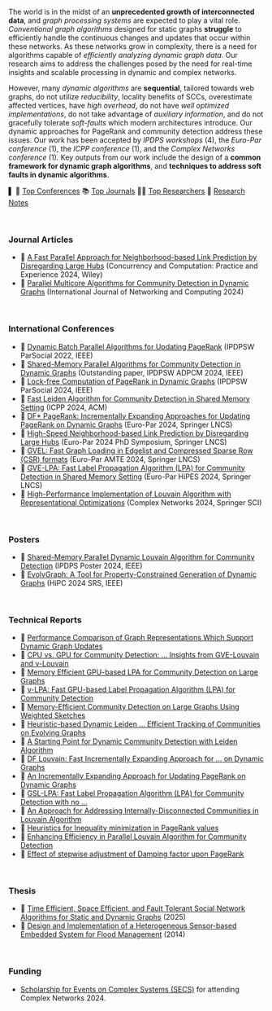<!-- | 🧪 [XXX](https://github.com/puzzlef/XXX) | DDD | -->

The world is in the midst of an **unprecedented growth of interconnected data**, and *graph processing systems* are expected to play a vital role. *Conventional graph algorithms* designed for static graphs **struggle** to efficiently handle the continuous changes and updates that occur within these networks. As these networks grow in complexity, there is a need for algorithms capable of *efficiently analyzing dynamic graph data*. Our research aims to address the challenges posed by the need for real-time insights and scalable processing in dynamic and complex networks.

However, many *dynamic algorithms* are **sequential**, tailored towards web graphs, do not utilize *reducibility*, locality benefits of SCCs, overestimate affected vertices, have *high overhead*, do not have *well optimized implementations*, do not take advantage of *auxiliary information*, and do not gracefully tolerate *soft-faults* which modern architectures introduce. Our dynamic approaches for PageRank and community detection address these issues. Our work has been accepted by *IPDPS workshops* (4), the *Euro-Par conference* (1), the *ICPP conference* (1), and the *Complex Networks conference* (1). Key outputs from our work include the design of a **common framework for dynamic graph algorithms**, and **techniques to address soft faults in dynamic algorithms**.

▌ 🎃 [Top Conferences](details/conferences.md) 📚 [Top Journals][top-journals] 👨‍🏫 [Top Researchers](details/researchers.md) 📰 [Research Notes](details/notes.md)

<br>


### Journal Articles

- 📰 [A Fast Parallel Approach for Neighborhood-based Link Prediction by Disregarding Large Hubs](https://onlinelibrary.wiley.com/doi/10.1002/cpe.8331) (Concurrency and Computation: Practice and Experience 2024, Wiley)
- 📰 [Parallel Multicore Algorithms for Community Detection in Dynamic Graphs](https://www.jstage.jst.go.jp/article/ijnc/15/1/15_2/_article/-char/ja/) (International Journal of Networking and Computing 2024)

<br>


### International Conferences

- 📰 [Dynamic Batch Parallel Algorithms for Updating PageRank](https://ieeexplore.ieee.org/abstract/document/9835216/) (IPDPSW ParSocial 2022, IEEE)
- 📰 [Shared-Memory Parallel Algorithms for Community Detection in Dynamic Graphs](https://ieeexplore.ieee.org/abstract/document/10596428/) (Outstanding paper, IPDPSW ADPCM 2024, IEEE)
- 📰 [Lock-free Computation of PageRank in Dynamic Graphs](https://ieeexplore.ieee.org/abstract/document/10596502/) (IPDPSW ParSocial 2024, IEEE)
- 📰 [Fast Leiden Algorithm for Community Detection in Shared Memory Setting](https://dl.acm.org/doi/abs/10.1145/3673038.3673146) (ICPP 2024, ACM)
- 📰 [DF* PageRank: Incrementally Expanding Approaches for Updating PageRank on Dynamic Graphs](https://link.springer.com/chapter/10.1007/978-3-031-69583-4_22) (Euro-Par 2024, Springer LNCS)
- 📰 [High-Speed Neighborhood-based Link Prediction by Disregarding Large Hubs](https://arxiv.org/abs/2401.11415) (Euro-Par 2024 PhD Symposium, Springer LNCS)
- 📰 [GVEL: Fast Graph Loading in Edgelist and Compressed Sparse Row (CSR) formats](https://arxiv.org/abs/2311.14650) (Euro-Par AMTE 2024, Springer LNCS)
- 📰 [GVE-LPA: Fast Label Propagation Algorithm (LPA) for Community Detection in Shared Memory Setting](https://arxiv.org/abs/2312.08140) (Euro-Par HiPES 2024, Springer LNCS)
- 📰 [High-Performance Implementation of Louvain Algorithm with Representational Optimizations](https://arxiv.org/abs/2312.04876) (Complex Networks 2024, Springer SCI)

<br>


### Posters

- 📰 [Shared-Memory Parallel Dynamic Louvain Algorithm for Community Detection](https://ieeexplore.ieee.org/abstract/document/10596440) (IPDPS Poster 2024, IEEE)
- 📰 [EvolvGraph: A Tool for Property-Constrained Generation of Dynamic Graphs](https://ieeexplore.ieee.org/abstract/document/10898993) (HiPC 2024 SRS, IEEE)

<br>


### Technical Reports

- 📰 [Performance Comparison of Graph Representations Which Support Dynamic Graph Updates](https://arxiv.org/abs/2502.13862)
- 📰 [CPU vs. GPU for Community Detection: ... Insights from GVE-Louvain and ν-Louvain](https://arxiv.org/abs/2501.19004)
- 📰 [Memory Efficient GPU-based LPA for Community Detection on Large Graphs](https://arxiv.org/abs/2411.19901)
- 📰 [ν-LPA: Fast GPU-based Label Propagation Algorithm (LPA) for Community Detection](https://arxiv.org/abs/2411.11468)
- 📰 [Memory-Efficient Community Detection on Large Graphs Using Weighted Sketches](https://arxiv.org/abs/2411.02268)
- 📰 [Heuristic-based Dynamic Leiden ... Efficient Tracking of Communities on Evolving Graphs](https://arxiv.org/abs/2410.15451)
- 📰 [A Starting Point for Dynamic Community Detection with Leiden Algorithm](https://arxiv.org/abs/2405.11658)
- 📰 [DF Louvain: Fast Incrementally Expanding Approach for ... on Dynamic Graphs](http://arxiv.org/abs/2404.19634)
- 📰 [An Incrementally Expanding Approach for Updating PageRank on Dynamic Graphs](https://arxiv.org/abs/2401.03256)
- 📰 [GSL-LPA: Fast Label Propagation Algorithm (LPA) for Community Detection with no ...](https://arxiv.org/abs/2403.01261)
- 📰 [An Approach for Addressing Internally-Disconnected Communities in Louvain Algorithm](https://arxiv.org/abs/2402.11454)
- 📰 [Heuristics for Inequality minimization in PageRank values](https://arxiv.org/abs/2310.18537)
- 📰 [Enhancing Efficiency in Parallel Louvain Algorithm for Community Detection](https://arxiv.org/abs/2301.12390)
- 📰 [Effect of stepwise adjustment of Damping factor upon PageRank](https://arxiv.org/abs/2108.04150)

<br>


### Thesis

- 📓 [Time Efficient, Space Efficient, and Fault Tolerant Social Network Algorithms for Static and Dynamic Graphs](#) (2025)
- 📓 [Design and Implementation of a Heterogeneous Sensor-based Embedded System for Flood Management](http://ethesis.nitrkl.ac.in/5910/1/110EC0181-8.pdf) (2014)

<br>


### Funding

- [Scholarship for Events on Complex Systems (SECS)](https://yrcss.cssociety.org/grants/secs/) for attending Complex Networks 2024.




[top-journals]: https://docs.google.com/spreadsheets/d/1LKBMrBVUdzgnrKkHKddYZGVjdl0TQKQ-ll5NKfjKrXI/edit?usp=sharing




<!-- ### Thesis -->
<!-- - 📓 [Parallel Dynamic Graph Algorithms for Social Networks (Thesis Proposal Slides)](https://1drv.ms/b/s!ArJVU1dIBRJPuy4CtDRcNERiz0jh?e=OYK07W) -->
<!-- - 📓 [Exploring Parallel Optimizations for Dynamic Graph Algorithms](https://gist.github.com/wolfram77/191a04139b47d5a3823d89aa9657b9bc) -->
<!-- - 📓 [Exploring Optimizations for Dynamic Graph Algorithms on the GPU](https://gist.github.com/wolfram77/2fb4a81b20bb91644e066a9946706baa) -->

